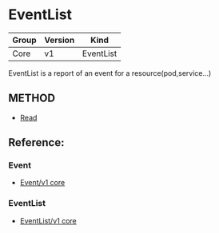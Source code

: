 # EventList

| Group | Version | Kind |
| --- | --- | --- |
| Core | v1 | EventList |

EventList is a report of an event for a resource(pod,service...)

## METHOD
- [Read](read.md)

## Reference:

### Event

- [Event/v1 core](https://v1-9.docs.kubernetes.io/docs/reference/generated/kubernetes-api/v1.9/#event-v1-core)

### EventList

- [EventList/v1 core](https://v1-9.docs.kubernetes.io/docs/reference/generated/kubernetes-api/v1.9/#eventlist-v1-core)
